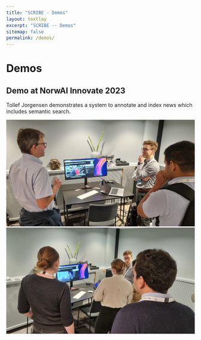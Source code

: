 ```yaml
---
title: "SCRIBE - Demos"
layout: textlay
excerpt: "SCRIBE -- Demos"
sitemap: false
permalink: /demos/
---
```


# Demos

## Demo at NorwAI Innovate 2023

Tollef Jorgensen demonstrates a system to annotate and index news which includes semantic search.

![Demo at NorwAI Innovate 2023](/images/demo2023/TollefNorwAIinnovate2023_1.jpg)
![Demo at NorwAI Innovate 2023](/images/demo2023/TollefNorwAIinnovate2023_2.jpg)
